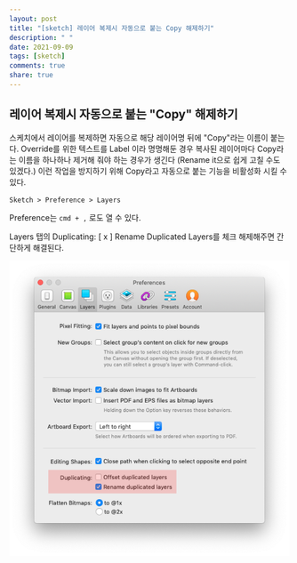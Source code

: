 ```yaml
---
layout: post
title: "[sketch] 레이어 복제시 자동으로 붙는 Copy 해제하기"
description: " "
date: 2021-09-09
tags: [sketch]
comments: true
share: true
---
```



## 레이어 복제시 자동으로 붙는 "Copy" 해제하기

스케치에서 레이어를 복제하면 자동으로 해당 레이어명 뒤에 "Copy"라는 이름이 붙는다. Override를 위한 텍스트를 Label 이라 명명해둔 경우 복사된 레이어마다 Copy라는 이름을 하나하나 제거해 줘야 하는 경우가 생긴다 (Rename it으로 쉽게 고칠 수도 있겠다.) 이런 작업을 방지하기 위해 Copy라고 자동으로 붙는 기능을 비활성화 시킬 수 있다.

```
Sketch > Preference > Layers
```

Preference는 `cmd + ,` 로도 열 수 있다.

Layers 탭의 Duplicating: [ x ] Rename Duplicated Layers를 체크 해제해주면 간단하게 해결된다.

![sketch-copy-in-preferance](../@images/sketch-copy-in-preferance.png)
